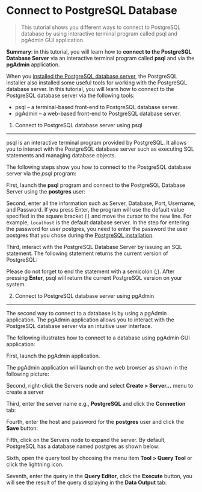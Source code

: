 # Connect to PostgreSQL Database

> This tutorial shows you different ways to connect to PostgreSQL database by using interactive terminal program called psql and pgAdmin GUI application.

**Summary**: in this tutorial, you will learn how to **connect to the PostgreSQL Database Server** via an interactive terminal program called **psql** and via the **pgAdmin** application.

When you [installed the PostgreSQL database server](https://www.postgresqltutorial.com/install-postgresql/ "Install PostgreSQL"), the PostgreSQL installer also installed some useful tools for working with the PostgreSQL database server. In this tutorial, you will learn how to connect to the PostgreSQL database server via the following tools:

- psql – a terminal-based front-end to PostgreSQL database server.
- pgAdmin – a web-based front-end to PostgreSQL database server.

1. Connect to PostgreSQL database server using psql

---

psql is an interactive terminal program provided by PostgreSQL. It allows you to interact with the PostgreSQL database server such as executing SQL statements and managing database objects.

The following steps show you how to connect to the PostgreSQL database server via the _psql_ program:

First, launch the **psql** program and connect to the PostgreSQL Database Server using the **postgres** user:

Second, enter all the information such as Server, Database, Port, Username, and Password. If you press Enter, the program will use the default value specified in the square bracket `[]` and move the cursor to the new line. For example, `localhost` is the default database server. In the step for entering the password for user postgres, you need to enter the password the user postgres that you chose during the [PostgreSQL installation](https://www.postgresqltutorial.com/install-postgresql/).

Third, interact with the PostgreSQL Database Server by issuing an SQL statement. The following statement returns the current version of PostgreSQL:

Please do not forget to end the statement with a semicolon (;). After pressing **Enter**, psql will return the current PostgreSQL version on your system.

2. Connect to PostgreSQL database server using pgAdmin

---

The second way to connect to a database is by using a pgAdmin application. The pgAdmin application allows you to interact with the PostgreSQL database server via an intuitive user interface.

The following illustrates how to connect to a database using pgAdmin GUI application:

First, launch the pgAdmin application.

The pgAdmin application will launch on the web browser as shown in the following picture:

Second, right-click the Servers node and select **Create &gt; Server…** menu to create a server

Third, enter the server name e.g., **PostgreSQL** and click the **Connection** tab:

Fourth, enter the host and password for the **postgres** user and click the **Save** button:

Fifth, click on the Servers node to expand the server. By default, PostgreSQL has a database named postgres as shown below:

Sixth, open the query tool by choosing the menu item **Tool &gt; Query Tool** or click the lightning icon.

Seventh, enter the query in the **Query Editor**, click the **Execute** button, you will see the result of the query displaying in the **Data Output** tab:
